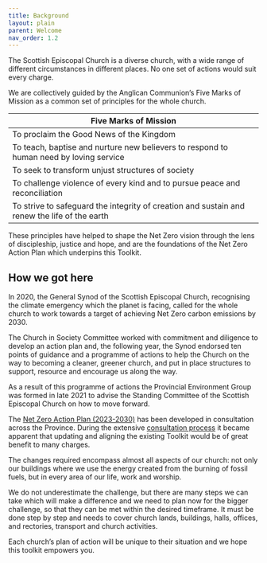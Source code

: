 ```yaml
---
title: Background
layout: plain
parent: Welcome
nav_order: 1.2
---
```


The Scottish Episcopal Church is a diverse church, with a wide range of different circumstances in different places. No one set of actions would suit every charge.

We are collectively guided by the Anglican Communion’s Five Marks of Mission as a common set of principles for the whole church. 

| Five Marks of Mission                  |
| ------------------------------------------------------------ |
| To proclaim the Good News of the Kingdom |
| To teach, baptise and nurture new believers to respond to human need by loving service |
| To seek to transform unjust structures of society |
| To challenge violence of every kind and to pursue peace and reconciliation |
| To strive to safeguard the integrity of creation and sustain and renew the life of the earth |

These principles have helped to shape the Net Zero vision through the lens of discipleship, justice and hope, and are the foundations of the Net Zero Action Plan which underpins this Toolkit.

## How we got here
In 2020, the General Synod of the Scottish Episcopal Church, recognising the climate emergency which the planet is facing, called for the whole church to work towards a target of achieving Net Zero carbon emissions by 2030. 

The Church in Society Committee worked with commitment and diligence to develop an action plan and, the following year, the Synod endorsed ten points of guidance and a programme of actions to help the Church on the way to becoming a cleaner, greener church, and put in place structures to support, resource and encourage us along the way.

As a result of this programme of actions the Provincial Environment Group was formed in late 2021 to advise the Standing Committee of the Scottish Episcopal Church on how to move forward.

The [Net Zero Action Plan (2023-2030)](https://www.scotland.anglican.org/wp-content/uploads/NZAP-For-GS-2023-Final.pdf) has been developed in consultation across the Province. During the extensive [consultation process](https://www.scotland.anglican.org/who-we-are/organisation/boards-and-committees/the-provincial-environment-group/net-zero-action-plan-2023-2030-consultation-overview/) it became apparent that updating and aligning the existing Toolkit would be of great benefit to many charges.

The changes required encompass almost all aspects of our church: not only our buildings where we use the energy created from the burning of fossil fuels, but in every area of our life, work and worship.

We do not underestimate the challenge, but there are many steps we can take which will make a difference and we need to plan now for the bigger challenge, so that they can be met within the desired timeframe. It must be done step by step and needs to cover church lands, buildings, halls, offices, and rectories, transport and church activities.

Each church’s plan of action will be unique to their situation and we hope this toolkit empowers you.
